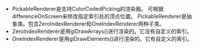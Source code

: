 ﻿* PickableRenderer是支持ColorCodedPicking的渲染器。
可根据differenceOnScreen来修改指定索引处的顶点位置。
PickableRenderer是抽象类。包含ZeroIndexRenderer和OneIndexRenderer两种子类。
* ZeroIndexRenderer是用glDrawArrays()进行渲染的。它没有自定义的索引。
* OneIndexRenderer是用glDrawElements()进行渲染的。它有自定义的索引。
